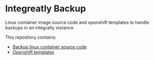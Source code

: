 # Integreatly Backup

Linux container image source code and openshift templates to handle backups in an integratly instance.

This repository contains:

* [Backup linux container source code](./image)
* [Openshift templates](./templates/openshift)
